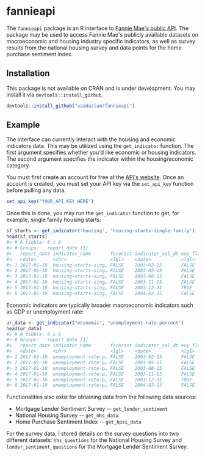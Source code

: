 
<!-- README.md is generated from README.Rmd. Please edit that file -->
fannieapi
=========

The `fannieapi` package is an R interface to [Fannie Mae's public API](https://developer.theexchange.fanniemae.com). The package may be used to access Fannie Mae's publicly available datasets on macroeconomic and housing industry specific indicators, as well as survey results from the national housing survey and data points for the home purchase sentiment index.

Installation
------------

This package is not available on CRAN and is under development. You may install it via `devtools::install_github`.

``` r
devtools::install_github("saadaslam/fannieapi")
```

Example
-------

The interface can currently interact with the housing and economic indicators data. This may be utilized using the `get_indicator` function. The first argument specifies whether you'd like economic or housing indicators. The second argument specifies the indicator within the housing/economic category.

You must first create an account for free at the [API's website](https://developer.theexchange.fanniemae.com). Once an account is created, you must set your API key via the `set_api_key` function before pulling any data.

``` r
set_api_key("YOUR_API_KEY_HERE")
```

Once this is done, you may run the `get_indicator` function to get, for example, single family housing starts:

``` r
sf_starts <- get_indicator('housing', 'housing-starts-single-family')
head(sf_starts)
#> # A tibble: 6 x 6
#> # Groups:   report_date [1]
#>   report_date indicator_name       forecast indicator_val_dt eoy_flag value
#>   <date>      <chr>                <lgl>    <date>           <lgl>    <dbl>
#> 1 2017-01-10  housing-starts-sing… FALSE    2003-02-15       FALSE    1412.
#> 2 2017-01-10  housing-starts-sing… FALSE    2003-05-15       FALSE    1426 
#> 3 2017-01-10  housing-starts-sing… FALSE    2003-08-15       FALSE    1525.
#> 4 2017-01-10  housing-starts-sing… FALSE    2003-11-15       FALSE    1657.
#> 5 2017-01-10  housing-starts-sing… FALSE    2003-12-31       TRUE     1499 
#> 6 2017-01-10  housing-starts-sing… FALSE    2004-02-15       FALSE    1558.
```

Economic indicators are typically broader macroeconomic indicators such as GDP or unemployment rate:

``` r
ur_data <- get_indicator("economic", "unemployment-rate-percent")
head(ur_data)
#> # A tibble: 6 x 6
#> # Groups:   report_date [1]
#>   report_date indicator_name       forecast indicator_val_dt eoy_flag value
#>   <date>      <chr>                <lgl>    <date>           <lgl>    <dbl>
#> 1 2017-01-10  unemployment-rate-p… FALSE    2003-02-15       FALSE      5.9
#> 2 2017-01-10  unemployment-rate-p… FALSE    2003-05-15       FALSE      6.2
#> 3 2017-01-10  unemployment-rate-p… FALSE    2003-08-15       FALSE      6.1
#> 4 2017-01-10  unemployment-rate-p… FALSE    2003-11-15       FALSE      5.8
#> 5 2017-01-10  unemployment-rate-p… FALSE    2003-12-31       TRUE       6  
#> 6 2017-01-10  unemployment-rate-p… FALSE    2004-02-15       FALSE      5.7
```

Functionalities also exist for obtaining data from the following data sources:

-   Mortgage Lender Sentiment Survey -- `get_lender_sentiment`
-   National Housing Survey -- `get_nhs_data`
-   Home Purchase Sentiment Index -- `get_hpsi_data`

For the survey data, I stored details on the survey questions into two different datasets: `nhs_questions` for the National Housing Survey and `lender_sentiment_questions` for the Mortgage Lender Sentiment Survey.
